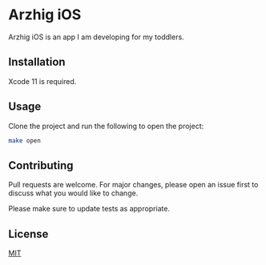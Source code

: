 # Arzhig iOS

Arzhig iOS is an app I am developing for my toddlers.

## Installation

Xcode 11 is required.

## Usage

Clone the project and run the following to open the project:

```bash
make open
```

## Contributing

Pull requests are welcome. For major changes, please open an issue first to discuss what you would like to change.

Please make sure to update tests as appropriate.

## License

[MIT](https://choosealicense.com/licenses/mit/)
